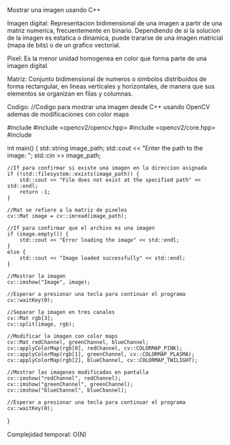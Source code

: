 Mostrar una imagen usando C++

Imagen digital:
Representacion bidimensional de una imagen a partir de una matriz numerica, frecuentemente en binario.
Dependiendo de si la solucion de la imagen es estatica o dinamica, puede trararse de una imagen matricial (mapa de bits) o de un grafico vectorial.

Pixel:
Es la menor unidad homogenea en color que forma parte de una imagen digital.

Matriz:
Conjunto bidimensional de numeros o simbolos distribuidos de forma rectangular, en lineas verticales y horizontales, de manera que sus elementos se organizan en filas y columnas.

Codigo:
//Codigo para mostrar una imagen desde C++ usando OpenCV ademas de modificaciones con color maps

#include <iostream>
#include <opencv2/opencv.hpp>
#include <opencv2/core.hpp>
#include <filesystem>

int main() {
    std::string image_path;
    std::cout << "Enter the path to the image: ";
    std::cin >> image_path;

    //If para confirmar si existe una imagen en la direccion asignada
    if (!std::filesystem::exists(image_path)) {
        std::cout << "File does not exist at the specified path" << std::endl;
        return -1;
    }

    //Mat se refiere a la matriz de pixeles
    cv::Mat image = cv::imread(image_path);

    //If para confirmar que el archivo es una imagen
    if (image.empty()) {
        std::cout << "Error loading the image" << std::endl;
    }
    else {
        std::cout << "Image loaded successfully" << std::endl;
    }

    //Mostrar la imagen
    cv::imshow("Image", image);

    //Esperar a presionar una tecla para continuar el programa
    cv::waitKey(0);

    //Separar la imagen en tres canales
    cv::Mat rgb[3];
    cv::split(image, rgb);

    //Modificar la imagen con color maps
    cv::Mat redChannel, greenChannel, blueChannel;
    cv::applyColorMap(rgb[0], redChannel, cv::COLORMAP_PINK);
    cv::applyColorMap(rgb[1], greenChannel, cv::COLORMAP_PLASMA);
    cv::applyColorMap(rgb[2], blueChannel, cv::COLORMAP_TWILIGHT);

    //Mostrar las imagenes modificadas en pantalla
    cv::imshow("redChannel", redChannel);
    cv::imshow("greenChannel", greenChannel);
    cv::imshow("blueChannel", blueChannel);

    //Esperar a presionar una tecla para continuar el programa
    cv::waitKey(0);
}

Complejidad temporal:
O(N)
